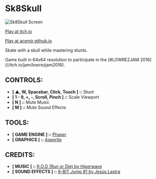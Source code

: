 # Sk8Skull

![Sk8Skull Screen](https://raw.githubusercontent.com/acemir/sk8skull-lowrezjam2016/gh-pages/promo/skull_sk8-with-bg-animated.gif)

[Play at itch.io](//acemir.itch.io/sk8skull)

[Play at acemir.github.io](//acemir.github.io/sk8skull)

Skate with a skull while mastering stunts.

Game built in 64x64 resolution to participate in the [#LOWREZJAM 2016] (//itch.io/jam/lowrezjam2016).

## CONTROLS:

* **[ ▲, W, Spacebar, Click, Touch ] ::** Stunt
* **[ 1 - 9, +, -, Scroll, Pinch ] ::** Scale Viewport
* **[ N ] ::** Mute Music
* **[ M ] ::** Mute Sound Effects

## TOOLS:

* **[ GAME ENGINE ] ::** [Phaser](//phaser.io/)
* **[ GRAPHICS ] ::** [Aseprite](//www.aseprite.org/)

## CREDITS:

* **[ MUSIC ] ::** [R.O.D (Run or Die) by Hiperwave](//hyperwave.bandcamp.com/track/r-o-d-run-or-die-2)
* **[ SOUND EFFECTS ] ::** [8-BIT Jump #1 by Jesús Lastra](//opengameart.org/content/8-bit-jump-1)